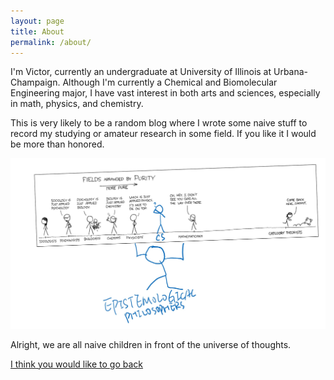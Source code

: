 ```yaml
---
layout: page
title: About
permalink: /about/
---
```

I'm Victor, currently an undergraduate at University of Illinois at Urbana-Champaign. Although I'm currently a Chemical and Biomolecular Engineering major, I have vast interest in both arts and sciences, especially in math, physics, and chemistry.

This is very likely to be a random blog where I wrote some naive stuff to record my studying or amateur research in some field. If you like it I would be more than honored.

![someFunnyComic](assets/images/field_purity.png)

Alright, we are all naive children in front of the universe of thoughts.

[I think you would like to go back](https://victorfu14.github.io/)
